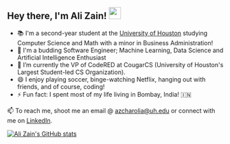 ## Hey there, I'm Ali Zain! <img src="https://github.com/TheDudeThatCode/TheDudeThatCode/blob/master/Assets/Hi.gif" width="28px">

- 📚 I'm a second-year student at the [University of Houston](https://uh.edu) studying Computer Science and Math with a minor in Business Administration!
- 🌱 I'm a budding Software Engineer; Machine Learning, Data Science and Artificial Intelligence Enthusiast
- 🔭 I’m currently the VP of CodeRED at CougarCS (University of Houston's Largest Student-led CS Organization).
- 😄 I enjoy playing soccer, binge-watching Netflix, hanging out with friends, and of course, coding! 
- ⚡ Fun fact: I spent most of my life living in Bombay, India! 🇮🇳

📫 To reach me, shoot me an email @ azcharolia@uh.edu or connect with me on [LinkedIn](https://www.linkedin.com/in/alizaincharolia/).

[![Ali Zain's GitHub stats](https://github-readme-stats.vercel.app/api?username=alizain-c)](https://github.com/alizain-c/github-readme-stats)

<!--
**alizain-c/alizain-c** is a ✨ _special_ ✨ repository because its `README.md` (this file) appears on your GitHub profile.

Here are some ideas to get you started:

- 🔭 I’m currently working on ...
- 🌱 I’m currently learning ...
- 👯 I’m looking to collaborate on ...
- 🤔 I’m looking for help with ...
- 💬 Ask me about ...
- 📫 How to reach me: ...
- 😄 Pronouns: ...
- ⚡ Fun fact: ...
-->
